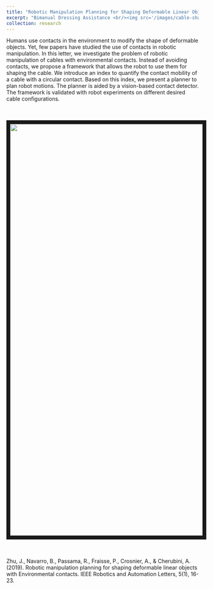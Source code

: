 ```yaml
---
title: "Robotic Manipulation Planning for Shaping Deformable Linear Objects With Environmental Contacts"
excerpt: "Bimanual Dressing Assistance <br/><img src='/images/cable-shaping.gif'>"
collection: research
---
```

Humans use contacts in the environment to modify the shape of deformable objects. Yet, few papers have studied the use of contacts in robotic manipulation. In this letter, we investigate the problem of robotic manipulation of cables with environmental contacts. Instead of avoiding contacts, we propose a framework that allows the robot to use them for shaping the cable. We introduce an index to quantify the contact mobility of a cable with a circular contact. Based on this index, we present a planner to plan robot motions. The planner is aided by a vision-based contact detector. The framework is validated with robot experiments on different desired cable configurations.

<br/><br/>
<a href="http://www.youtube.com/watch?feature=player_embedded&v=7CdNQ4R_wT0
" target="_blank"><img src="http://img.youtube.com/vi/7CdNQ4R_wT0/0.jpg"
alt="" width="1920" height="1080" border="10" /></a>

<br/><br/>
Zhu, J., Navarro, B., Passama, R., Fraisse, P., Crosnier, A., & Cherubini, A. (2019). Robotic manipulation planning for shaping deformable linear objects with Environmental contacts. IEEE Robotics and Automation Letters, 5(1), 16-23.